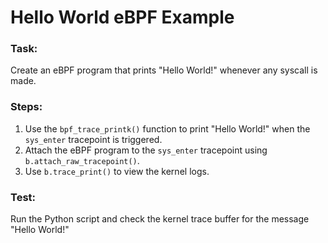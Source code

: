 # Hello World eBPF Example

### Task:
Create an eBPF program that prints "Hello World!" whenever any syscall is made.

### Steps:
1. Use the `bpf_trace_printk()` function to print "Hello World!" when the `sys_enter` tracepoint is triggered.
2. Attach the eBPF program to the `sys_enter` tracepoint using `b.attach_raw_tracepoint()`.
3. Use `b.trace_print()` to view the kernel logs.

### Test:
Run the Python script and check the kernel trace buffer for the message "Hello World!"

